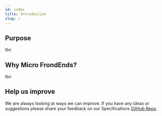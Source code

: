 ```yaml
---
id: index
title: Introduction
slug: /
---
```


## Purpose

tbc


## Why Micro FrondEnds?

tbc



## Help us improve
We are always looking at ways we can improve. If you have any ideas or suggestions please share your feedback on our Specifications [GitHub Repo](https://github.com/LBHackney-IT/micro-frontends).
